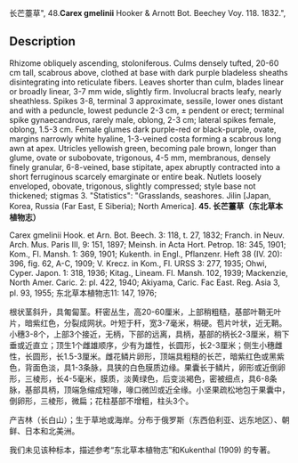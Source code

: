长芒薹草",
48.**Carex gmelinii** Hooker & Arnott Bot. Beechey Voy. 118. 1832.",

## Description
Rhizome obliquely ascending, stoloniferous. Culms densely tufted, 20-60 cm tall, scabrous above, clothed at base with dark purple bladeless sheaths disintegrating into reticulate fibers. Leaves shorter than culm, blades linear or broadly linear, 3-7 mm wide, slightly firm. Involucral bracts leafy, nearly sheathless. Spikes 3-8, terminal 3 approximate, sessile, lower ones distant and with a peduncle, lowest peduncle 2-3 cm, ± pendent or erect; terminal spike gynaecandrous, rarely male, oblong, 2-3 cm; lateral spikes female, oblong, 1.5-3 cm. Female glumes dark purple-red or black-purple, ovate, margins narrowly white hyaline, 1-3-veined costa forming a scabrous long awn at apex. Utricles yellowish green, becoming pale brown, longer than glume, ovate or subobovate, trigonous, 4-5 mm, membranous, densely finely granular, 6-8-veined, base stipitate, apex abruptly contracted into a short ferruginous scarcely emarginate or entire beak. Nutlets loosely enveloped, obovate, trigonous, slightly compressed; style base not thickened; stigmas 3.
  "Statistics": "Grasslands, seashores. Jilin [Japan, Korea, Russia (Far East, E Siberia); North America].
**45. 长芒薹草（东北草本植物志）**

Carex gmelinii Hook. et Arn. Bot. Beech. 3: 118, t. 27, 1832; Franch. in Neuv. Arch. Mus. Paris III, 9: 151, 1897; Meinsh. in Acta Hort. Petrop. 18: 345, 1901; Kom., Fl. Mansh. 1: 369, 1901; Kukenth. in Engl., Pflanzenr. Heft 38 (IV. 20): 396, fig. 62, A-C, 1909; V. Krecz. in Kom., Fl. URSS 3: 277, 1935; Ohwi, Cyper. Japon. 1: 318, 1936; Kitag., Lineam. Fl. Mansh. 102, 1939; Mackenzie, North Amer. Caric. 2: pl. 422, 1940; Akiyama, Caric. Fac East. Reg. Asia 3, pl. 93, 1955; 东北草本植物志11: 147, 1976;

根状茎斜升，具匍匐茎。秆密丛生，高20-60厘米，上部稍粗糙，基部叶鞘无叶片，暗紫红色，分裂成网状。叶短于秆，宽3-7毫米，稍硬。苞片叶状，近无鞘。小穗3-8个，上部3个接近，无柄，下部的远离，具柄，基部的柄长2-3厘米，稍下垂或近直立；顶生1个雌雄顺序，少有为雄性，长圆形，长2-3厘米；侧生小穗雌性，长圆形，长1.5-3厘米。雌花鳞片卵形，顶端具粗糙的长芒，暗紫红色或黑紫色，背面色淡，具1-3条脉，具狭的白色膜质边缘。果囊长于鳞片，卵形或近倒卵形，三棱形，长4-5毫米，膜质，淡黄绿色，后变淡褐色，密被细点，具6-8条脉，基部具柄，顶端急缩成短喙，喙口微凹或近全缘。小坚果疏松地包于果囊中，倒卵形，三棱形，微扁；花柱基部不增粗，柱头3个。

产吉林（长白山）；生于草地或海岸。分布于俄罗斯（东西伯利亚、远东地区）、朝鲜、日本和北美洲。

我们未见该种标本，描述参考“东北草本植物志”和Kukenthal (1909) 的专著。

